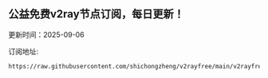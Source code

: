 ## 公益免费v2ray节点订阅，每日更新！
更新时间：2025-09-06

订阅地址:
```
https://raw.githubusercontent.com/shichongzheng/v2rayfree/main/v2rayfree
```
